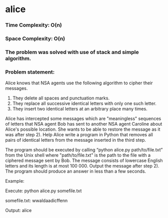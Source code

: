 # alice

### Time Complexity: O(n)

### Space Complexity: O(n)

### The problem was solved with use of stack and simple algorithm.

### Problem statement:

Alice knows that NSA agents use the following algorithm to cipher their messages.

1) They delete all spaces and punctuation marks.
2) They replace all successive identical letters with only one such letter.
3) They insert two identical letters at an arbitrary place many times.

Alice has intercepted some messages which are "meaningless" sequences of letters that NSA agent Bob has sent to another NSA agent Caroline about Alice's possible location. She wants to be able to restore the message as it was after step 2). Help Alice write a program in Python that removes all pairs of identical letters from the message inserted in the third step. 

The program should be executed by calling “python alice.py path/to/file.txt” from the Unix shell where "path/to/file.txt" is the path to the file with a ciphered message sent by Bob. The message consists of lowercase English letters and its length is at most 100 000. Output the message after step 2). The program should produce an answer in less than a few seconds.


Example:

Execute: python alice.py somefile.txt

somefile.txt: wwaldaadicffenn

Output: alice
